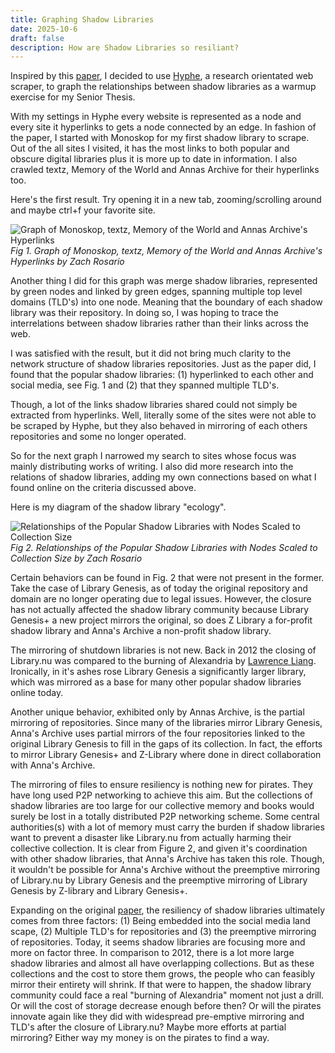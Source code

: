 ```yaml
---
title: Graphing Shadow Libraries
date: 2025-10-6
draft: false
description: How are Shadow Libraries so resiliant?
---
```

Inspired by this [paper](https://www.emerald.com/oir/article/49/8/62/1267576/Decentralized-digital-preservation-the-LOCKSS), I decided to use [Hyphe](https://github.com/medialab/hyphe), a research orientated web scraper, to graph the relationships between shadow libraries as a warmup exercise for my Senior Thesis.

With my settings in Hyphe every website is represented as a node and every site it hyperlinks to gets a node connected by an edge. In fashion of the paper, I started with Monoskop for my first shadow library to scrape. Out of the all sites I visited, it has the most links to both popular and obscure digital libraries plus it is more up to date in information. I also crawled textz, Memory of the World and Annas Archive for their hyperlinks too.

Here's the first result. Try opening it in a new tab, zooming/scrolling around and maybe ctrl+f your favorite site.

![Graph of Monoskop, textz, Memory of the World and Annas Archive's Hyperlinks](/images/shadow_library_test_one.svg)
*Fig 1. Graph of Monoskop, textz, Memory of the World and Annas Archive's Hyperlinks by Zach Rosario*

Another thing I did for this graph was merge shadow libraries, represented by green nodes and linked by green edges, spanning multiple top level domains (TLD's) into one node. Meaning that the boundary of each shadow library was their repository. In doing so, I was hoping to trace the interrelations between shadow libraries rather than their links across the web.

I was satisfied with the result, but it did not bring much clarity to the network structure of shadow libraries repositories. Just as the paper did, I found that the popular shadow libraries: (1) hyperlinked to each other and social media, see Fig. 1 and (2) that they spanned multiple TLD's.

Though, a lot of the links shadow libraries shared could not simply be extracted from hyperlinks. Well, literally some of the sites were not able to be scraped by Hyphe, but they also behaved in mirroring of each others repositories and some no longer operated.

So for the next graph I narrowed my search to sites whose focus was mainly distributing works of writing. I also did more research into the relations of shadow libraries, adding my own connections based on what I found online on the criteria discussed above.

Here is my diagram of the shadow library "ecology". 

![Relationships of the Popular Shadow Libraries with Nodes Scaled to Collection Size](/images/shadowlib2.png)
*Fig 2. Relationships of the Popular Shadow Libraries with Nodes Scaled to Collection Size by Zach Rosario*

Certain behaviors can be found in Fig. 2 that were not present in the former. Take the case of Library Genesis, as of today the original repository and domain are no longer operating due to legal issues. However, the closure has not actually affected the shadow library community because Library Genesis+ a new project mirrors the original, so does Z Library a for-profit shadow library and Anna's Archive a non-profit shadow library. 

The mirroring of shutdown libraries is not new. Back in 2012 the closing of Library.nu was compared to the burning of Alexandria by [Lawrence Liang](https://www.e-flux.com/journal/37/61228/shadow-libraries). Ironically, in it's ashes rose Library Genesis a significantly larger library, which was mirrored as a base for many other popular shadow libraries online today. 

Another unique behavior, exhibited only by Annas Archive, is the partial mirroring of repositories. Since many of the libraries mirror Library Genesis, Anna's Archive uses partial mirrors of the four repositories linked to the original Library Genesis to fill in the gaps of its collection. In fact, the efforts to mirror Library Genesis+ and Z-Library where done in direct collaboration with Anna's Archive.

The mirroring of files to ensure resiliency is nothing new for pirates. They have long used P2P networking to achieve this aim. But the collections of shadow libraries are too large for our collective memory and books would surely be lost in a totally distributed P2P networking scheme. Some central authorities(s) with a lot of memory must carry the burden if shadow libraries want to prevent a disaster like Library.nu from actually harming their collective collection. It is clear from Figure 2, and given it's coordination with other shadow libraries, that Anna's Archive has taken this role. Though, it wouldn't be possible for Anna's Archive without the preemptive mirroring of Library.nu by Library Genesis and the preemptive mirroring of Library Genesis by Z-library and Library Genesis+. 

Expanding on the original [paper](https://www.emerald.com/oir/article/49/8/62/1267576/Decentralized-digital-preservation-the-LOCKSS), the resiliency of shadow libraries ultimately comes from three factors: (1) Being embedded into the social media land scape, (2) Multiple TLD's for repositories and (3) the preemptive mirroring of repositories. Today, it seems shadow libraries are focusing more and more on factor three. In comparison to 2012, there is a lot more large shadow libraries and almost all have overlapping collections. But as these collections and the cost to store them grows, the people who can feasibly mirror their entirety will shrink. If that were to happen, the shadow library community could face a real "burning of Alexandria" moment not just a drill. Or will the cost of storage decrease enough before then? Or will the pirates innovate again like they did with widespread pre-emptive mirroring and TLD's after the closure of Library.nu? Maybe more efforts at partial mirroring? Either way my money is on the pirates to find a way.